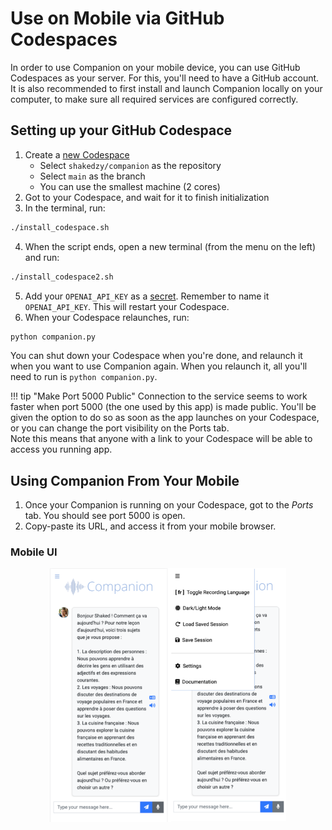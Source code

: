# Use on Mobile via GitHub Codespaces

In order to use Companion on your mobile device, you can use GitHub Codespaces as your server.
For this, you'll need to have a GitHub account. It is also recommended to first install and launch Companion 
locally on your computer, to make sure all required services are configured correctly.

## Setting up your GitHub Codespace
1. Create a [new Codespace](https://github.com/codespaces/new)
   * Select `shakedzy/companion` as the repository
   * Select `main` as the branch
   * You can use the smallest machine (2 cores)
2. Got to your Codespace, and wait for it to finish initialization
3. In the terminal, run:
```bash
./install_codespace.sh
```
4. When the script ends, open a new terminal (from the menu on the left) and run:
```bash
./install_codespace2.sh
```
5. Add your `OPENAI_API_KEY` as a [secret](https://docs.github.com/en/codespaces/managing-your-codespaces/managing-secrets-for-your-codespaces#adding-a-secret). 
   Remember to name it `OPENAI_API_KEY`. This will restart your Codespace.
6. When your Codespace relaunches, run:
```bash
python companion.py
```
You can shut down your Codespace when you're done, and relaunch it when you want to use Companion again.
When you relaunch it, all you'll need to run is `python companion.py`.

!!! tip "Make Port 5000 Public"
    Connection to the service seems to work faster when port 5000 (the one used by this app)
    is made public. You'll be given the option to do so as soon as the app launches on your Codespace,
    or you can change the port visibility on the Ports tab.<br>
    Note this means that anyone with a link to your Codespace will be able to access you running app.


## Using Companion From Your Mobile
1. Once your Companion is running on your Codespace, got to the _Ports_ tab. You should see port 5000 is open.
2. Copy-paste its URL, and access it from your mobile browser.

### Mobile UI
<p align="center">
  <img src="../images/mobile.png" style="width: 75%">
</p>